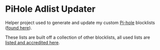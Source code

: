# PiHole Adlist Updater

Helper project used to generate and update my custom [Pi-hole](https://pi-hole.net/) blocklists ([found here](https://github.com/rniemand/pihole-adlist)).

These lists are built off a collection of other blocklists, all used lists are [listed and accredited here](./blocklists.md).
